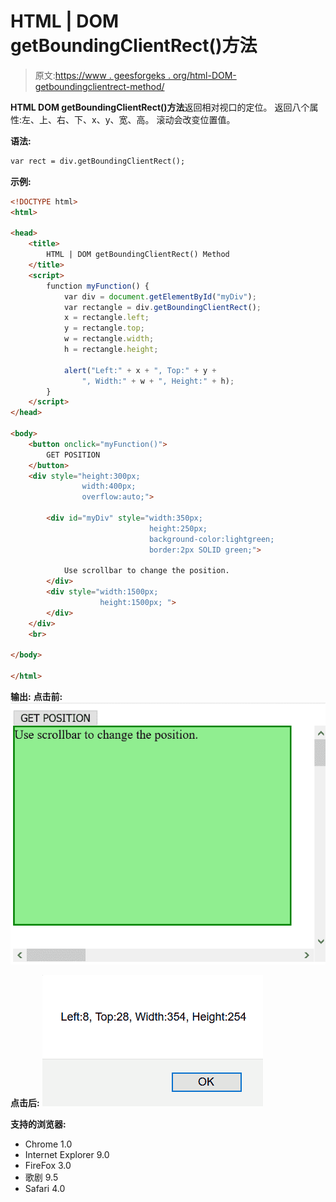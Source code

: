 # HTML | DOM getBoundingClientRect()方法

> 原文:[https://www . geesforgeks . org/html-DOM-getboundingclientrect-method/](https://www.geeksforgeeks.org/html-dom-getboundingclientrect-method/)

**HTML DOM getBoundingClientRect()方法**返回相对视口的定位。
返回八个属性:左、上、右、下、x、y、宽、高。
滚动会改变位置值。

**语法:**

```html
var rect = div.getBoundingClientRect();
```

**示例:**

```html
<!DOCTYPE html>
<html>

<head>
    <title>
        HTML | DOM getBoundingClientRect() Method
    </title>
    <script>
        function myFunction() {
            var div = document.getElementById("myDiv");
            var rectangle = div.getBoundingClientRect();
            x = rectangle.left;
            y = rectangle.top;
            w = rectangle.width;
            h = rectangle.height;

            alert("Left:" + x + ", Top:" + y +
                ", Width:" + w + ", Height:" + h);
        }
    </script>
</head>

<body>
    <button onclick="myFunction()">
        GET POSITION
    </button>
    <div style="height:300px; 
                width:400px;
                overflow:auto;">

        <div id="myDiv" style="width:350px;
                               height:250px; 
                               background-color:lightgreen;
                               border:2px SOLID green;">

            Use scrollbar to change the position.
        </div>
        <div style="width:1500px;
                    height:1500px; ">
        </div>
    </div>
    <br>

</body>

</html>
```

**输出:**
**点击前:**
![](img/e5014edb76dbea850eea0aa5d3d64a8f.png)

**点击后:**
![](img/1a199ac4c66ec1fad3bce66ad416c2fa.png)

**支持的浏览器:**

*   Chrome 1.0
*   Internet Explorer 9.0
*   FireFox 3.0
*   歌剧 9.5
*   Safari 4.0